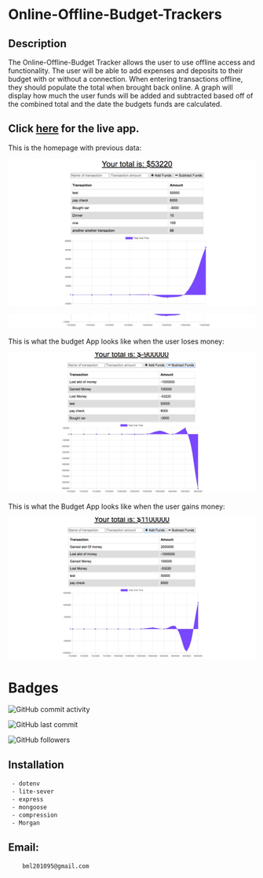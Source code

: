 # Online-Offline-Budget-Trackers

## Description

The Online-Offline-Budget Tracker allows the user to use offline access and functionality. The user will be able to add expenses and deposits to their budget with or without a connection. When entering transactions offline, they should populate the total when brought back online. A graph will  display how much the user  funds will be added and subtracted based off  of the combined total and the date  the budgets funds  are calculated.



 ## Click [here](https://online-offline-budget-app.herokuapp.com/) for the live app.  
 
 This is the homepage with previous data:
 
 ![Home Screenshot](images/home.png) 
 
 ![Home Screenshot](images/bottom.png) 
 
 This is what the budget App looks like when  the user loses money:
 
 ![Home Screenshot](images/lost.png) 
 
 This is what the Budget App looks like when the user gains money:
 
 
 ![Home Screenshot](images/gained.png) 
 
# Badges

![GitHub commit activity](https://img.shields.io/github/commit-activity/m/BrianLevin/Online-Offline-Budget-Trackers)

![GitHub last commit](https://img.shields.io/github/last-commit/BrianLevin/Online-Offline-Budget-Trackers)

![GitHub followers](https://img.shields.io/github/followers/BrianLevin?style=social)


## Installation

     
     - dotenv
     - lite-sever
     - express 
     - mongoose
     - compression
     - Morgan
     
## Email:

        bml201095@gmail.com
